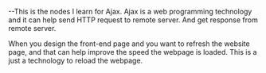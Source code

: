 --This is the nodes I learn for Ajax.
Ajax is a web programming technology and it can help send HTTP request to remote server.
And get response from remote server.

When you design the front-end page and you want to refresh the website page, and that can help improve the speed the webpage is loaded.
This is a just a technology to reload the webpage.
